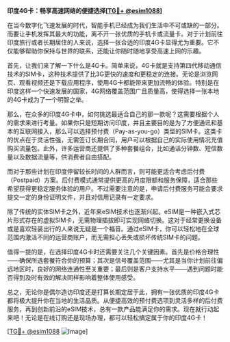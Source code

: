**印度4G卡：畅享高速网络的便捷选择[[TG💪+ @esim1088](https://t.me/s/esim1088)]**

在当今数字化飞速发展的时代，智能手机已经成为我们生活中不可或缺的一部分。而要让手机发挥其最大的功能，离不开一张优质的手机卡或流量卡。对于计划前往印度旅行或者长期居住的人来说，选择一张合适的印度4G卡显得尤为重要。它不仅能够帮助你保持与世界的联系，还能让你随时随地享受高速上网的乐趣。

首先，让我们来了解一下什么是4G卡。简单来说，4G卡就是支持第四代移动通信技术的SIM卡，这种技术提供了比3G更快的速度和更稳定的连接。无论是浏览网页、观看视频还是下载应用程序，使用4G卡都能带来更加流畅的体验。特别是在印度这样一个快速发展的国家，4G网络覆盖范围广且质量高，使得选择一张本地的4G卡成为了一个明智之举。

那么，在众多的印度4G卡中，如何挑选最适合自己的那一款呢？这需要根据个人的需求来进行考量。如果你只是短期访问印度，并且主要目的是为了方便通讯和基本的互联网接入，那么可以选择预付费（Pay-as-you-go）类型的SIM卡。这类卡的优点在于灵活性强，无需签订长期合同，用户可以根据自己的实际使用情况充值购买流量包。此外，许多运营商还提供了多种套餐组合，比如通话分钟数、短信数量以及数据流量等，供消费者自由搭配。

而对于那些计划在印度停留较长时间的人群而言，则可能更适合考虑后付费（Postpaid）方案。后付费模式通常提供更高的月度限额和服务保障，适合那些希望获得更稳定服务体验的用户。不过需要注意的是，申请后付费服务可能会要求提交一定的身份证明文件，并且对信用记录有一定要求。

除了传统的实体SIM卡之外，近年来eSIM技术也逐渐兴起。eSIM是一种嵌入式芯片形式存在的虚拟SIM卡，无需物理插拔即可实现网络切换。这对于经常更换设备或是喜欢轻装出行的人来说无疑是一个福音。通过eSIM卡，你可以轻松地在全球范围内激活不同的运营商账户，而无需担心丢失或损坏传统SIM卡的问题。

值得一提的是，在选择印度4G卡时还需要关注几个关键因素。首先是价格合理性——确保所选套餐符合你的预算；其次是信号覆盖范围——尤其是当你计划前往偏远地区时，良好的网络连通性至关重要；最后则是客户支持水平——遇到问题时能否得到及时有效的解决同样影响着整体使用感受。

总之，无论你是偶尔造访印度还是打算长期定居于此，拥有一张优质的印度4G卡都将极大提升你在当地的生活品质。从便捷高效的预付费选项到灵活多样的后付费服务，再到创新前沿的eSIM技术，总有一款产品能满足你的需求。现在就行动起来吧！无论是在线订购还是现场办理，都可以轻松搞定属于你的印度4G卡！

[[TG💪+ @esim1088](https://t.me/s/esim1088) ![Image](https://i.postimg.cc/4NQfJmqS/Snipaste-2025-05-13-00-14-12.png)]
